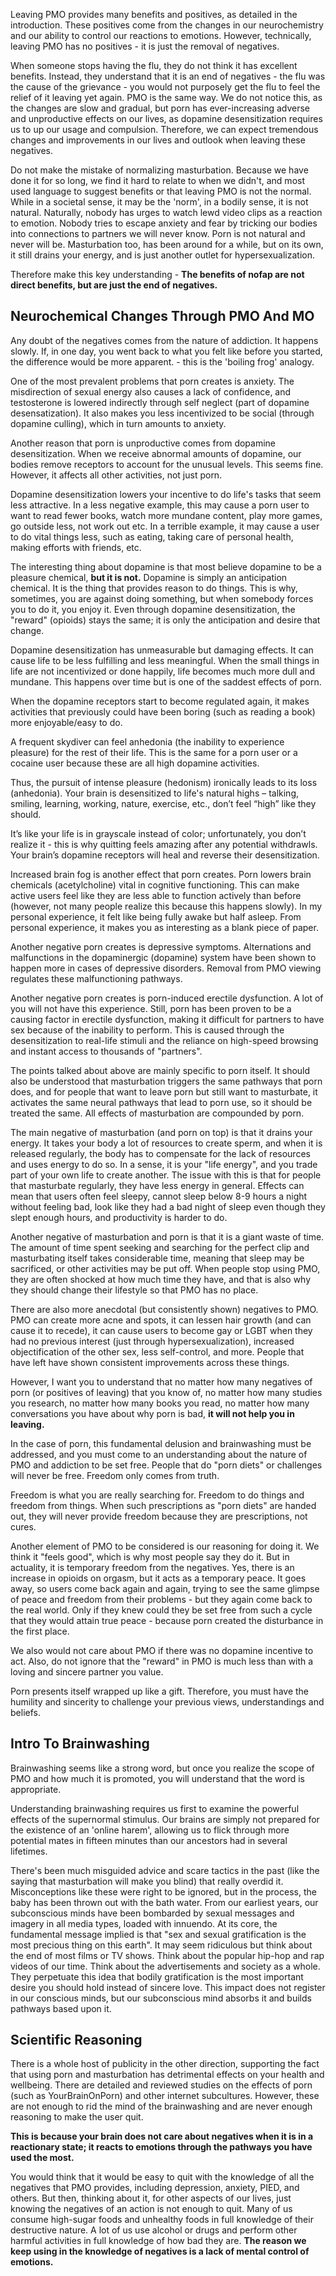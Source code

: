 Leaving PMO provides many benefits and positives, as detailed in the introduction. These positives come from the changes in our neurochemistry and our ability to control our reactions to emotions. However, technically, leaving PMO has no positives - it is just the removal of negatives.

When someone stops having the flu, they do not think it has excellent benefits. Instead, they understand that it is an end of negatives - the flu was the cause of the grievance - you would not purposely get the flu to feel the relief of it leaving yet again. PMO is the same way. We do not notice this, as the changes are slow and gradual, but porn has ever-increasing adverse and unproductive effects on our lives, as dopamine desensitization requires us to up our usage and compulsion. Therefore, we can expect tremendous changes and improvements in our lives and outlook when leaving these negatives.

Do not make the mistake of normalizing masturbation. Because we have done it for so long, we find it hard to relate to when we didn't, and most used language to suggest benefits or that leaving PMO is not the normal. While in a societal sense, it may be the 'norm', in a bodily sense, it is not natural. Naturally, nobody has urges to watch lewd video clips as a reaction to emotion. Nobody tries to escape anxiety and fear by tricking our bodies into connections to partners we will never know. Porn is not natural and never will be. Masturbation too, has been around for a while, but on its own, it still drains your energy, and is just another outlet for hypersexualization.

Therefore make this key understanding - **The benefits of nofap are not direct benefits, but are just the end of negatives.**

## Neurochemical Changes Through PMO And MO
Any doubt of the negatives comes from the nature of addiction. It happens slowly. If, in one day, you went back to what you felt like before you started, the difference would be more apparent. - this is the 'boiling frog' analogy.

One of the most prevalent problems that porn creates is anxiety. The misdirection of sexual energy also causes a lack of confidence, and testosterone is lowered indirectly through self neglect (part of dopamine desensatization). It also makes you less incentivized to be social (through dopamine culling), which in turn amounts to anxiety.

Another reason that porn is unproductive comes from dopamine desensitization. When we receive abnormal amounts of dopamine, our bodies remove receptors to account for the unusual levels. This seems fine. However, it affects all other activities, not just porn.

Dopamine desensitization lowers your incentive to do life's tasks that seem less attractive. In a less negative example, this may cause a porn user to want to read fewer books, watch more mundane content, play more games, go outside less, not work out etc. In a terrible example, it may cause a user to do vital things less, such as eating, taking care of personal health, making efforts with friends, etc.

The interesting thing about dopamine is that most believe dopamine to be a pleasure chemical, **but it is not.** Dopamine is simply an anticipation chemical. It is the thing that provides reason to do things. This is why, sometimes, you are against doing something, but when somebody forces you to do it, you enjoy it. Even through dopamine desensitization, the "reward" (opioids) stays the same; it is only the anticipation and desire that change.

Dopamine desensitization has unmeasurable but damaging effects. It can cause life to be less fulfilling and less meaningful. When the small things in life are not incentivized or done happily, life becomes much more dull and mundane. This happens over time but is one of the saddest effects of porn.

When the dopamine receptors start to become regulated again, it makes activities that previously could have been boring (such as reading a book) more enjoyable/easy to do.

A frequent skydiver can feel anhedonia (the inability to experience pleasure) for the rest of their life. This is the same for a porn user or a cocaine user because these are all high dopamine activities.

Thus, the pursuit of intense pleasure (hedonism) ironically leads to its loss (anhedonia). Your brain is desensitized to life's natural highs – talking, smiling, learning, working, nature, exercise, etc., don’t feel “high” like they should.

It’s like your life is in grayscale instead of color; unfortunately, you don’t realize it - this is why quitting feels amazing after any potential withdrawls. Your brain’s dopamine receptors will heal and reverse their desensitization.

Increased brain fog is another effect that porn creates. Porn lowers brain chemicals (acetylcholine) vital in cognitive functioning. This can make active users feel like they are less able to function actively than before (however, not many people realize this because this happens slowly). In my personal experience, it felt like being fully awake but half asleep. From personal experience, it makes you as interesting as a blank piece of paper.

Another negative porn creates is depressive symptoms. Alternations and malfunctions in the dopaminergic (dopamine) system have been shown to happen more in cases of depressive disorders. Removal from PMO viewing regulates these malfunctioning pathways.

Another negative porn creates is porn-induced erectile dysfunction. A lot of you will not have this experience. Still, porn has been proven to be a causing factor in erectile dysfunction, making it difficult for partners to have sex because of the inability to perform. This is caused through the desensitization to real-life stimuli and the reliance on high-speed browsing and instant access to thousands of "partners".

The points talked about above are mainly specific to porn itself. It should also be understood that masturbation triggers the same pathways that porn does, and for people that want to leave porn but still want to masturbate, it activates the same neural pathways that lead to porn use, so it should be treated the same. All effects of masturbation are compounded by porn.

The main negative of masturbation (and porn on top) is that it drains your energy. It takes your body a lot of resources to create sperm, and when it is released regularly, the body has to compensate for the lack of resources and uses energy to do so. In a sense, it is your "life energy", and you trade part of your own life to create another. The issue with this is that for people that masturbate regularly, they have less energy in general. Effects can mean that users often feel sleepy, cannot sleep below 8-9 hours a night without feeling bad, look like they had a bad night of sleep even though they slept enough hours, and productivity is harder to do.

Another negative of masturbation and porn is that it is a giant waste of time. The amount of time spent seeking and searching for the perfect clip and masturbating itself takes considerable time, meaning that sleep may be sacrificed, or other activities may be put off. When people stop using PMO, they are often shocked at how much time they have, and that is also why they should change their lifestyle so that PMO has no place.

There are also more anecdotal (but consistently shown) negatives to PMO. PMO can create more acne and spots, it can lessen hair growth (and can cause it to recede), it can cause users to become gay or LGBT when they had no previous interest (just through hypersexualization), increased objectification of the other sex, less self-control, and more. People that have left have shown consistent improvements across these things.

However, I want you to understand that no matter how many negatives of porn (or positives of leaving) that you know of, no matter how many studies you research, no matter how many books you read, no matter how many conversations you have about why porn is bad, **it will not help you in leaving.**

In the case of porn, this fundamental delusion and brainwashing must be addressed, and you must come to an understanding about the nature of PMO and addiction to be set free. People that do "porn diets" or challenges will never be free. Freedom only comes from truth.

Freedom is what you are really searching for. Freedom to do things and freedom from things. When such prescriptions as "porn diets" are handed out, they will never provide freedom because they are prescriptions, not cures.

Another element of PMO to be considered is our reasoning for doing it. We think it "feels good", which is why most people say they do it. But in actuality, it is temporary freedom from the negatives. Yes, there is an increase in opioids on orgasm, but it acts as a temporary peace. It goes away, so users come back again and again, trying to see the same glimpse of peace and freedom from their problems - but they again come back to the real world. Only if they knew could they be set free from such a cycle that they would attain true peace - because porn created the disturbance in the first place.

We also would not care about PMO if there was no dopamine incentive to act. Also, do not ignore that the "reward" in PMO is much less than with a loving and sincere partner you value.

Porn presents itself wrapped up like a gift. Therefore, you must have the humility and sincerity to challenge your previous views, understandings and beliefs.

## Intro To Brainwashing
Brainwashing seems like a strong word, but once you realize the scope of PMO and how much it is promoted, you will understand that the word is appropriate.

Understanding brainwashing requires us first to examine the powerful effects of the supernormal stimulus. Our brains are simply not prepared for the existence of an 'online harem', allowing us to flick through more potential mates in fifteen minutes than our ancestors had in several lifetimes.

There's been much misguided advice and scare tactics in the past (like the saying that masturbation will make you blind) that really overdid it. Misconceptions like these were right to be ignored, but in the process, the baby has been thrown out with the bath water. From our earliest years, our subconscious minds have been bombarded by sexual messages and imagery in all media types, loaded with innuendo. At its core, the fundamental message implied is that "sex and sexual gratification is the most precious thing on this earth". It may seem ridiculous but think about the end of most films or TV shows. Think about the popular hip-hop and rap videos of our time. Think about the advertisements and society as a whole. They perpetuate this idea that bodily gratification is the most important desire you should hold instead of sincere love. This impact does not register in our conscious minds, but our subconscious mind absorbs it and builds pathways based upon it.

## Scientific Reasoning
There is a whole host of publicity in the other direction, supporting the fact that using porn and masturbation has detrimental effects on your health and wellbeing. There are detailed and reviewed studies on the effects of porn (such as YourBrainOnPorn) and other internet subcultures. However, these are not enough to rid the mind of the brainwashing and are never enough reasoning to make the user quit.

**This is because your brain does not care about negatives when it is in a reactionary state; it reacts to emotions through the pathways you have used the most.**

You would think that it would be easy to quit with the knowledge of all the negatives that PMO provides, including depression, anxiety, PIED, and others. But then, thinking about it, for other aspects of our lives, just knowing the negatives of an action is not enough to quit. Many of us consume high-sugar foods and unhealthy foods in full knowledge of their destructive nature. A lot of us use alcohol or drugs and perform other harmful activities in full knowledge of how bad they are. **The reason we keep using in the knowledge of negatives is a lack of mental control of emotions.**
